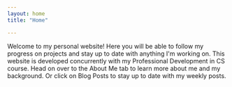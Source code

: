 ```yaml
---
layout: home
title: "Home"

---
```


Welcome to my personal website! Here you will be able to follow my progress on projects and stay up to date with anything I'm working on. This website is developed concurrently with my Professional Development in CS course. Head on over to the About Me tab to learn more about me and my background. Or click on Blog Posts to stay up to date with my weekly posts.
